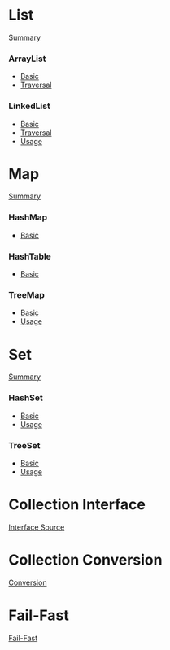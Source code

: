# List

[Summary]()

### ArrayList
    
* [Basic]()
* [Traversal]()

### LinkedList

* [Basic]()
* [Traversal]()
* [Usage]()



# Map

[Summary]()

### HashMap

* [Basic]()

### HashTable

* [Basic]()

### TreeMap

* [Basic]()
* [Usage]()



# Set

[Summary]()

### HashSet

* [Basic]()
* [Usage]()

### TreeSet

* [Basic]()
* [Usage]()



# Collection Interface

[Interface Source]()



# Collection Conversion

[Conversion]()



# Fail-Fast

[Fail-Fast]()